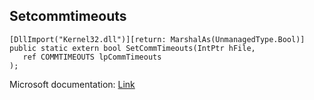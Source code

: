 ## Setcommtimeouts

```
[DllImport("Kernel32.dll")][return: MarshalAs(UnmanagedType.Bool)]
public static extern bool SetCommTimeouts(IntPtr hFile,
   ref COMMTIMEOUTS lpCommTimeouts
);
```

Microsoft documentation: [Link](https://docs.microsoft.com/en-us/windows/win32/api/winbase/nf-winbase-setcommtimeouts)

